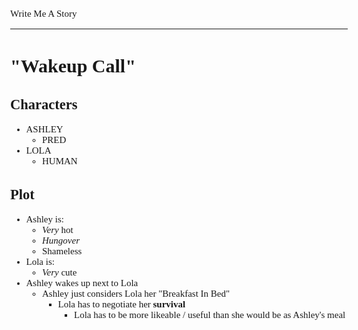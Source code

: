 <style>
	body {
		font-size: 15px;
		font-family: Verdana;
	};
</style>

Write Me A Story
****************
"Wakeup Call"
=============

Characters
----------
- ASHLEY
	- PRED
- LOLA
	- HUMAN

Plot
----
- Ashley is:
	- _Very_ hot
	- _Hungover_
	- Shameless
- Lola is:
	- _Very_ cute
- Ashley wakes up next to Lola
	- Ashley just considers Lola her "Breakfast In Bed"
		- Lola has to negotiate her __survival__
			- Lola has to be more likeable / useful than she would be as Ashley's meal